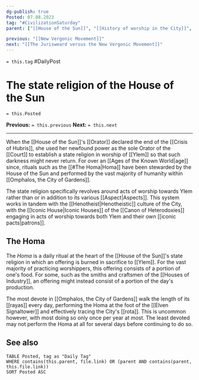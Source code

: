 ```yaml
---
dg-publish: true
Posted: 07.08.2023
tag: "#CivilizationSaturday"
parent: ["[[House of the Sun]]", "[[History of worship in the City]]", "[[Omphalos, the City of Gardens]]", "[[Elven Signaltower]]"]

previous: "[[New Vergonic Movement]]"
next: "[[The Jurisweard versus the New Vergonic Movement]]"
---
```

`= this.tag` #DailyPost 
# The state religion of the House of the Sun
`= this.Posted`

**Previous:** `= this.previous`
**Next:** `= this.next`

---

When the [[House of the Sun]]'s [[Orator]] declared the end of the [[Crisis of Hubris]], she used her newfound power as the sole Orator of the [[Court]] to establish a state religion in worship of [[Ylem]] so that such darkness might never return. For over an [[Ages of the Known World|age]] since, rituals such as the [[#The Homa|Homa]] have been stewarded by the House of the Sun and performed by the vast majority of humanity within [[Omphalos, the City of Gardens]].

The state religion specifically revolves around acts of worship towards Ylem rather than or in addition to its various [[Aspect|Aspects]]. This system works in tandem with the [[Henotheist|Henotheistic]] culture of the City, with the [[Iconic House|Iconic Houses]] of the [[Canon of Heterodoxies]] engaging in acts of worship towards both Ylem and their own [[iconic pacts|patrons]].

## The Homa

The *Homa* is a daily ritual at the heart of the [[House of the Sun]]'s state religion in which an offering is burned in sacrifice to [[Ylem]]. For the vast majority of practicing worshippers, this offering consists of a portion of one's food. For some, such as the smiths and craftsmen of the [[Houses of Industry]], an offering might instead consist of a portion of the day's production.

The most devote in [[Omphalos, the City of Gardens]] walk the length of its [[rayas]] every day, performing the Homa at the foot of the [[Elven Signaltower]] and effectively tracing the City's [[rota]]. This is uncommon however, with most doing so only once per year at most. The least devoted may not perform the Homa at all for several days before continuing to do so.

## See also
```dataview
TABLE Posted, tag as "Daily Tag"
WHERE contains(this.parent, file.link) OR (parent AND contains(parent, this.file.link))
SORT Posted ASC
```